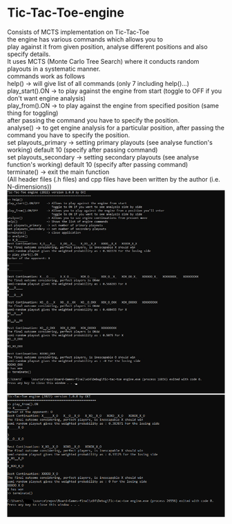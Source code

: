 # Tic-Tac-Toe-engine
Consists of MCTS implementation on Tic-Tac-Toe <br/>
the engine has various commands which allows you to <br/>
play against it from given position, analyse different positions and also specify details. <br/>
It uses MCTS (Monte Carlo Tree Search) where it conducts random playouts in a systematic manner. <br/>
commands work as follows <br/>
help()                 -> will give list of all commands (only 7 including help()...) <br/>
play_start().ON        -> to play against the engine from start (toggle to OFF if you don't want engine analysis) <br/>
play_from().ON         -> to play against the engine from specified position (same thing for toggling) <br/>
                          after passing the command you have to specify the position. <br/>
analyse()              -> to get engine analysis for a particular position, after passing the command you have to specify the position.<br/>
set playouts_primary   -> setting primary playouts (see analyse function's working) default 10 (specify after passing command) <br/>
set playouts_secondary -> setting secondary playouts (see analyse function's working) default 10 (specify after passing command) <br/>
terminate()            -> exit the main function <br/>
(All header files (.h files) and cpp files have been written by the author (i.e. N-dimensions)) <br/>
![tic-tac-toe_output_1](https://github.com/N-dimensions/board-game-engines/blob/main/Tic-tac-toe-engine_output_1.jpg)
![tic-tac-toe_output_2](https://github.com/N-dimensions/board-game-engines/blob/main/Tic-tac-toe-engine_output_2.PNG)

